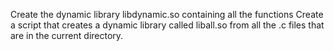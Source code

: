 Create the dynamic library libdynamic.so containing all the functions
Create a script that creates a dynamic library called liball.so from all the .c files that are in the current directory.
